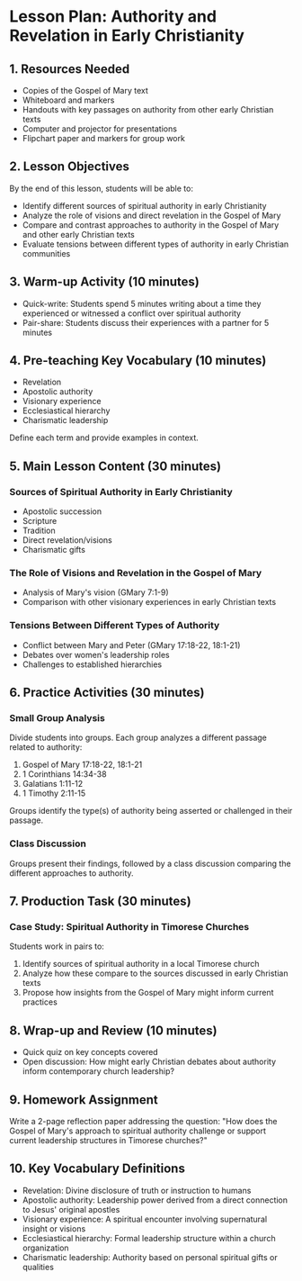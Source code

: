 # Lesson Plan: Authority and Revelation in Early Christianity

## 1. Resources Needed

- Copies of the Gospel of Mary text
- Whiteboard and markers
- Handouts with key passages on authority from other early Christian texts
- Computer and projector for presentations
- Flipchart paper and markers for group work

## 2. Lesson Objectives

By the end of this lesson, students will be able to:
- Identify different sources of spiritual authority in early Christianity
- Analyze the role of visions and direct revelation in the Gospel of Mary
- Compare and contrast approaches to authority in the Gospel of Mary and other early Christian texts
- Evaluate tensions between different types of authority in early Christian communities

## 3. Warm-up Activity (10 minutes)

- Quick-write: Students spend 5 minutes writing about a time they experienced or witnessed a conflict over spiritual authority
- Pair-share: Students discuss their experiences with a partner for 5 minutes

## 4. Pre-teaching Key Vocabulary (10 minutes)

- Revelation
- Apostolic authority
- Visionary experience
- Ecclesiastical hierarchy
- Charismatic leadership

Define each term and provide examples in context.

## 5. Main Lesson Content (30 minutes)

### Sources of Spiritual Authority in Early Christianity
- Apostolic succession
- Scripture
- Tradition
- Direct revelation/visions
- Charismatic gifts

### The Role of Visions and Revelation in the Gospel of Mary
- Analysis of Mary's vision (GMary 7:1-9)
- Comparison with other visionary experiences in early Christian texts

### Tensions Between Different Types of Authority
- Conflict between Mary and Peter (GMary 17:18-22, 18:1-21)
- Debates over women's leadership roles
- Challenges to established hierarchies

## 6. Practice Activities (30 minutes)

### Small Group Analysis
Divide students into groups. Each group analyzes a different passage related to authority:
1. Gospel of Mary 17:18-22, 18:1-21
2. 1 Corinthians 14:34-38
3. Galatians 1:11-12
4. 1 Timothy 2:11-15

Groups identify the type(s) of authority being asserted or challenged in their passage.

### Class Discussion
Groups present their findings, followed by a class discussion comparing the different approaches to authority.

## 7. Production Task (30 minutes)

### Case Study: Spiritual Authority in Timorese Churches
Students work in pairs to:
1. Identify sources of spiritual authority in a local Timorese church
2. Analyze how these compare to the sources discussed in early Christian texts
3. Propose how insights from the Gospel of Mary might inform current practices

## 8. Wrap-up and Review (10 minutes)

- Quick quiz on key concepts covered
- Open discussion: How might early Christian debates about authority inform contemporary church leadership?

## 9. Homework Assignment

Write a 2-page reflection paper addressing the question:
"How does the Gospel of Mary's approach to spiritual authority challenge or support current leadership structures in Timorese churches?"

## 10. Key Vocabulary Definitions

- Revelation: Divine disclosure of truth or instruction to humans
- Apostolic authority: Leadership power derived from a direct connection to Jesus' original apostles
- Visionary experience: A spiritual encounter involving supernatural insight or visions
- Ecclesiastical hierarchy: Formal leadership structure within a church organization
- Charismatic leadership: Authority based on personal spiritual gifts or qualities
